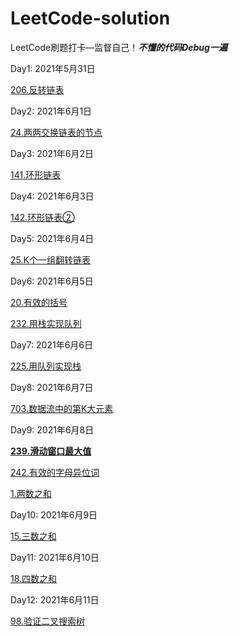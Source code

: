 # LeetCode-solution
LeetCode刷题打卡—监督自己！***不懂的代码Debug一遍***

Day1:  2021年5月31日

[206.反转链表](/链表/206反转链表.md)

Day2:  2021年6月1日

[24.两两交换链表的节点](/链表/24两两交换链表的节点.md)

Day3:  2021年6月2日

[141.环形链表](/链表/141环形链表.md)

Day4:  2021年6月3日

[142.环形链表②](/链表/142环形链表②.md)

Day5:  2021年6月4日

[25.K个一组翻转链表](/链表/25K个一组翻转链表.md)

Day6:  2021年6月5日

[20.有效的括号](/栈和队列/20有效的括号.md)

[232.用栈实现队列](/栈和队列/232用栈实现队列.md)

Day7:  2021年6月6日

[225.用队列实现栈](/栈和队列/225用队列实现栈.md)

Day8:  2021年6月7日

[703.数据流中的第K大元素](/栈和队列/703数据流中的第K大元素.md)

Day9:  2021年6月8日

[**239.滑动窗口最大值**](/栈和队列/239滑动窗口最大值.md)

[242.有效的字母异位词](/映射Map和集合Set/242有效的字母异位词.md)

[1.两数之和](/映射Map和集合Set/1两数之和.md)

Day10:  2021年6月9日

[15.三数之和](/映射Map和集合Set/15三数之和.md)

Day11:  2021年6月10日

[18.四数之和](/映射Map和集合Set/18四数之和.md)

Day12:  2021年6月11日

[98.验证二叉搜索树](/树二叉树二叉搜索树/98验证二叉搜索树.md)

